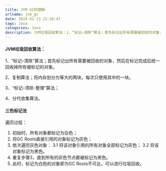 ```yaml
---
title: JVM GC的理解
urlname: jvm_gc
date: 2024-01-13 22:38:47
tags: Java
categories: Java
description: JVM垃圾回收算法：1、“标记–清除”算法；首先标记出所有需要被回收的对象，然后在标记完成后统一回收掉所有被标记的对象。2、复制算法；将内存划分为等大的两块，每次只使用其中的一块。3、“标记–清除-整理”算法；4、分代收集算法。
---
```


#### JVM垃圾回收算法：

1、“标记–清除”算法；首先标记出所有需要被回收的对象，然后在标记完成后统一回收掉所有被标记的对象。

2、复制算法；将内存划分为等大的两块，每次只使用其中的一块。

3、“标记–清除-整理”算法；

4、分代收集算法。

#### 三色标记法

遍历过程：

1. 初始时，所有对象都标记为白色；
2. 将GC Roots直接引用的对象标记为灰色；
3. 依次遍历灰色对象：
3.1 将该对象引用的所有对象全部标记为灰色；
3.2 将该对象标记为黑色。
4. 重复步骤3，直到所有的灰色节点都被标记为黑色。
5. 此时，标记为白色的对象即为GC Roots不可达，可以进行垃圾回收。
